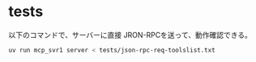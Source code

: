 # tests

以下のコマンドで、サーバーに直接 JRON-RPCを送って、動作確認できる。

```bash
uv run mcp_svr1 server < tests/json-rpc-req-toolslist.txt
```
